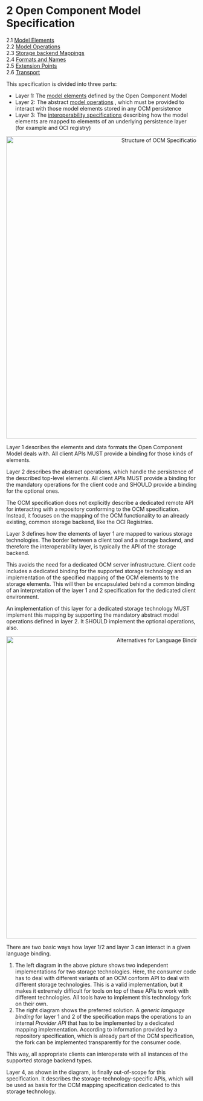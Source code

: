 # 2 Open Component Model Specification

2.1 [Model Elements](elements/README.md)<br>
2.2 [Model Operations](operations/README.md)<br>
2.3 [Storage backend Mappings](mapping/README.md)<br>
2.4 [Formats and Names](formats/README.md)<br>
2.5 [Extension Points](extensionpoints/README.md)<br>
2.6 [Transport](transport/README.md)<br>

This specification is divided into three parts:

- Layer 1: The [model elements](elements/README.md) defined by the Open Component Model
- Layer 2: The abstract [model operations](operations/README.md) , which must be provided to
  interact with those model elements stored in any OCM persistence
- Layer 3: The [interoperability specifications](iformats/README.md) describing
  how the model elements are mapped to elements of an underlying persistence layer
  (for example and OCI registry)

<div align="center">
<img src="ocmspecstruct.png" alt="Structure of OCM Specification" width="800"/>
</div>

Layer 1 describes the elements and data formats the Open Component Model deals
with. All client APIs MUST provide a binding for those kinds of elements.

Layer 2 describes the abstract operations, which handle the persistence
of the described top-level elements. All client APIs MUST provide a binding
for the mandatory operations for the client code and SHOULD provide a
binding for the optional ones.

The OCM specification does not explicitly describe a dedicated remote API for
interacting with a repository conforming to the OCM specification.
Instead, it focuses on the mapping of the OCM functionality to an already
existing, common storage backend, like the OCI Registries.

Layer 3 defines how the elements of layer 1 are mapped to various
storage technologies. The border between a client tool and a storage backend,
and therefore the interoperability layer, is typically the API of
the storage backend.

This avoids the need for a dedicated OCM server infrastructure. Client code
includes a dedicated binding for the supported storage technology and
an implementation of the specified mapping of the OCM elements to the
storage elements. This will then be encapsulated behind a common binding
of an interpretation of the layer 1 and 2 specification for the dedicated client
environment.

An implementation of this layer for a dedicated storage technology MUST
implement this mapping by supporting the mandatory abstract model operations
defined in layer 2. It SHOULD implement the optional operations, also.

<div align="center">
<img src="ocmaltbind.png" alt="Alternatives for Language Bindings" width="800"/>
</div>

There are two basic ways how layer 1/2 and layer 3 can interact in a given
language binding.

1) The left diagram in the above picture shows two independent implementations
   for two storage technologies. Here, the consumer code has to deal
   with different variants of an OCM conform API to deal with different storage
   technologies. This is a valid implementation, but it makes it extremely
   difficult for tools on top of these APIs to work with different technologies.
   All tools have to implement this technology fork on their own.
2) The right diagram shows the preferred solution. A *generic language binding*
   for layer 1 and 2 of the specification maps the operations to an internal
   *Provider API* that has to be implemented by a dedicated mapping
   implementation. According to information provided by a repository specification,
   which is already part of the OCM specification, the fork can be implemented
   transparently for the consumer code.

This way, all appropriate clients can interoperate with all instances of the
supported storage backend types.

Layer 4, as shown in the diagram, is finally out-of-scope for this
specification. It describes the storage-technology-specific APIs, which
will be used as basis for the OCM mapping specification dedicated to
this storage technology.

